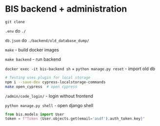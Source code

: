 # BIS backend + administration

`git clone`

`.env` do `./`

`db.json` do `./backend/old_database_dump/`

`make` - build docker images

`make backend` - run backend

`docker exec -it bis-backend sh` + `python manage.py reset` - import old db

```bash
# Testing uses plugin for local storage
npm i --save-dev cypress-localstorage-commands
make open_cypress  # open cypress
```

`/admin/code_login/` - login without frontend

`python manage.py shell` - open django shell

```python
from bis.models import User
token = f"Token {User.objects.get(email='asdf').auth_token.key}"
```
